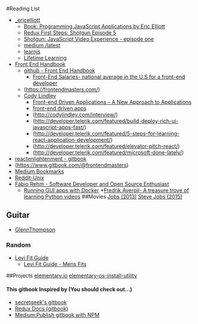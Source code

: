 #Reading List
* [_ericelliott]() 
    * [Book: Programming JavaScript Applications by Eric Elliott](http://chimera.labs.oreilly.com/books/1234000000262)
    * [Redux First Steps: Shotgun Episode 5](https://medium.com/javascript-scene/redux-first-steps-shotgun-episode-5-ab46af7c240d#.rwtkmbwqy)
    * [Shotgun: JavaScript Video Experience - episode one](https://medium.com/javascript-scene/shotgun-javascript-video-experience-c8b6a7771d49#.goab6m44u)
    * [medium /latest](https://medium.com/@_ericelliott/latest)
    * [learnjs](https://medium.com/javascript-scene/tagged/learnjs)
    * [Lifetime Learning](https://ericelliottjs.com/product/lifetime-access-pass/)
* [Front End Handbook](https://www.frontendhandbook.com/)
    * [github - Front End Handbook](https://github.com/FrontendMasters/front-end-handbook) 
        * [Front-End Salaries- national average in the U.S for a front-end developer ](https://www.frontendhandbook.com/practice/salaries.html)
    * (https://frontendmasters.com/)
    * [Cody Lindley](http://codylindley.com/) 
        * [Front-end Driven Applications – A New Approach to Applications](http://developer.telerik.com/featured/front-end-driven-applications-new-approach-applications/)
        * [front-end driven apps](http://presentboldly.com/codylindley/front-end-driven-applications/2)
        * (http://codylindley.com/interview/)
        * (http://developer.telerik.com/featured/build-deploy-rich-ui-javascript-apps-fast/)
        * (http://developer.telerik.com/featured/5-steps-for-learning-react-application-development/)
        * (http://developer.telerik.com/featured/elevator-pitch-react/)
        * (http://developer.telerik.com/featured/microsoft-done-lately/)
* [reactenlightenment - gitbook](https://www.reactenlightenment.com/react-state/8.4.html)
* (https://www.gitbook.com/@frontendmasters)
* [Medium Bookmarks](https://medium.com/browse/bookmarks)
* [Reddit-Unix](https://www.reddit.com/r/unixporn/)
* [Fábio Rehm - Software Developer and Open Source Enthusiast](http://fabiorehm.com/)
    * [Running GUI apps with Docker](http://fabiorehm.com/blog/2014/09/11/running-gui-apps-with-docker/)
*[Fredrik Averpil- A treasure trove of learning Python videos](https://fredrikaverpil.github.io/2016/11/02/a-treasure-trove-of-learning-python-videos/)
##Movies
[Jobs (2013)](http://www.imdb.com/title/tt2357129/)
[Steve Jobs (2015)](http://www.imdb.com/title/tt2080374/)

## Guitar
* [GlennThompson](https://www.myguitarworkshop.com/glennthompson/lessons/365/24-voicings-for-any-4-note-seventh-chord)

### Random
* [Levi Fit Guide](https://imgur.com/a/iEvGO#ObQQtxz)
    * [Levi Fit Guide - Mens Fits](https://www.pinterest.com/pin/79446380906180561/)

##Projects
[elementary.io](https://elementary.io/open-source)
[elementary-os-install-utility](https://github.com/sdaitzman/elementary-os-install-utility)


#### This gitbook Inspired by (You should check out...)
 * [secretgeek's gitbook](https://til.secretgeek.net/)
 * [Redux Docs (gitbook)](http://redux.js.org/) 
 * [Medium:Publish gitbook with NPM](https://medium.com/@gpbl/how-to-use-gitbook-to-publish-docs-for-your-open-source-npm-packages-465dd8d5bfba#.dadjzqxiy)


